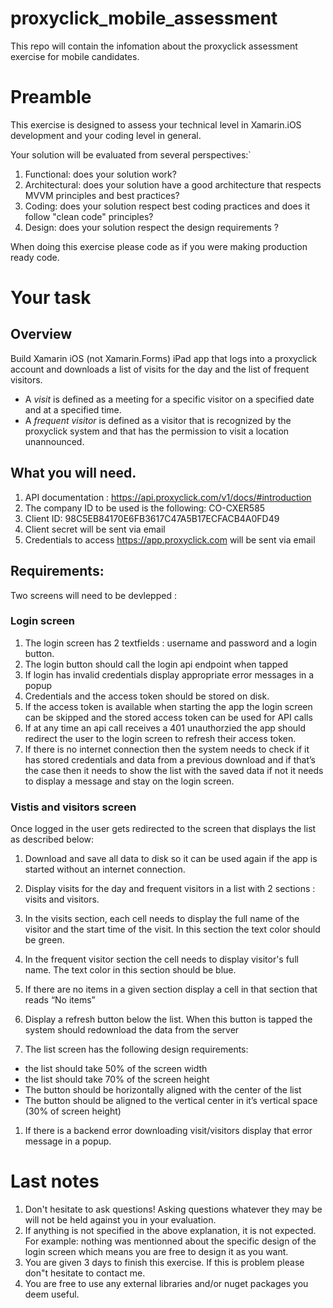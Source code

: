 # proxyclick_mobile_assessment
This repo will contain the infomation about the proxyclick assessment exercise for mobile candidates.

# Preamble

This exercise is designed to assess your technical level in Xamarin.iOS development and your coding level in general.

Your solution will be evaluated from several perspectives:`

1. Functional: does your solution work?
1. Architectural: does your solution have a good architecture that respects MVVM principles and best practices?
1. Coding: does your solution respect best coding practices and does it follow "clean code" principles?
1. Design: does your solution respect the design requirements ?

When doing this exercise please code as if you were making production ready code.

# Your task

## Overview

Build Xamarin iOS (not Xamarin.Forms) iPad app that logs into a proxyclick account and downloads a list of visits for the day and the list of frequent visitors. 

* A *visit* is defined as a meeting for a specific visitor on a specified date and at a specified time. 
* A *frequent visitor* is defined as a visitor that is recognized by the proxyclick system and that has the permission to visit a location unannounced.

## What you will need.

1. API documentation : https://api.proxyclick.com/v1/docs/#introduction
1. The company ID to be used is the following: CO-CXER585
1. Client ID: 98C5EB84170E6FB3617C47A5B17ECFACB4A0FD49
1. Client secret will be sent via email
1. Credentials to access https://app.proxyclick.com will be sent via email


## Requirements:

Two screens will need to be devlepped :

### Login screen

1. The login screen has 2 textfields : username and password and a login button.
1. The login button should call the login api endpoint when tapped
1. If login has invalid credentials display appropriate error messages in a popup
1. Credentials and the access token should be stored on disk.
1. If the access token is available when starting the app the login screen can be skipped and the stored access token can be used for API calls
1. If at any time an api call receives a 401 unauthorzied the app should redirect the user to the login screen to refresh their access token.
1. If there is no internet connection then the system needs to check if it has stored credentials and data from a previous download and if that’s the case then it needs to show the list with the saved data if not it needs to display a message and stay on the login screen.

### Vistis and visitors screen

Once logged in the user gets redirected to the screen that displays the list as described below:

1. Download and save all data to disk so it can be used again if the app is started without an internet connection.
1. Display visits for the day and frequent visitors in a list with 2 sections : visits and visitors.
1. In the visits section, each cell needs to display the full name of the visitor and the start time of the visit. In this section the text color should be green.
1. In the frequent visitor section the cell needs to display visitor's full name. The text color in this section should be blue.
1. If there are no items in a given section display a cell in that section that reads “No items”
1. Display a refresh button below the list. When this button is tapped the system should redownload the data from the server

1. The list screen has the following design requirements:
  * the list should take 50% of the screen width
  * the list should take 70% of the screen height 
  * The button should be horizontally aligned with the center of the list
  * The button should be aligned to the vertical center in it’s vertical space (30% of screen height)
  
1. If there is a backend error downloading visit/visitors display that error message in a popup.

# Last notes

1. Don't hesitate to ask questions! Asking questions whatever they may be will not be held against you in your evaluation.
1. If anything is not specified in the above explanation, it is not expected. For example: nothing was mentionned about the specific design of the login screen which means you are free to design it as you want.
1. You are given 3 days to finish this exercise. If this is problem  please don"t hesitate to contact me.
1. You are free to use any external libraries and/or nuget packages you deem useful.

